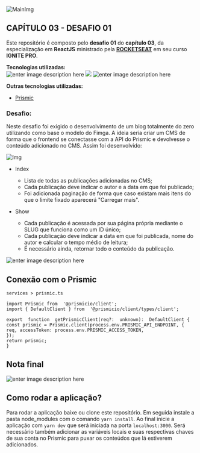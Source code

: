 ![MainImg](https://res.cloudinary.com/dloadb2bx/image/upload/v1635994845/0ff8ac80-8026-11eb-8ed1-e8b77764fbcd_el3ft3.png)

## CAPÍTULO 03 - DESAFIO 01

Este repositório é composto pelo **desafio 01** do **capítulo 03**, da especialização em **ReactJS** ministrado pela **[ROCKETSEAT](https://www.rocketseat.com.br/)** em seu curso **IGNITE PRO**.

**Tecnologias utilizadas:** <br>![enter image description here](https://img.shields.io/badge/React-20232A?style=for-the-badge&logo=react&logoColor=61DAFB) ![ ](https://img.shields.io/badge/TypeScript-007ACC?style=for-the-badge&logo=typescript&logoColor=white) ![enter image description here](https://img.shields.io/badge/next.js-000000?style=for-the-badge&logo=nextdotjs&logoColor=white)


**Outras tecnologias utilizadas:**
- [Prismic](https://prismic.io/)

### Desafio:
Neste desafio foi exigido o desenvolvimento de um blog totalmente do zero utilizando como base o modelo do Fimga. A ideia seria criar um CMS de forma que o frontend se conectasse com a API do Prismic e devolvesse o conteúdo adicionado no CMS. Assim foi desenvolvido:

![Img](https://res.cloudinary.com/dloadb2bx/image/upload/v1641942983/eat_dxogtn.png)


- Index
	- Lista de todas as publicações adicionadas no CMS;
	- Cada publicação deve indicar o autor e a data em que foi publicado;
	- Foi adicionada paginação de forma que caso existam mais itens do que o limite fixado aparecerá "Carregar mais".

- Show
	- Cada publicação é acessada por sua página própria mediante o SLUG que funciona como um ID único;
	- Cada publicação deve indicar a data em que foi publicada, nome do autor e calcular o tempo médio de leitura;
	- É necessário ainda, retornar todo o conteúdo da publicação.

![enter image description here](https://res.cloudinary.com/dloadb2bx/image/upload/v1641943495/eat2_oupfka.png)

## Conexão com o Prismic

    services > prismic.ts

    import Prismic from  '@prismicio/client';
    import { DefaultClient } from  '@prismicio/client/types/client';

    export  function  getPrismicClient(req?:  unknown):  DefaultClient {
    const prismic = Prismic.client(process.env.PRISMIC_API_ENDPOINT, { req, accessToken: process.env.PRISMIC_ACCESS_TOKEN,
    });
    return prismic;
    }

  ## Nota final
  ![enter image description here](https://res.cloudinary.com/dloadb2bx/image/upload/v1641944065/avaliacao_erhasa.png)

## Como rodar a aplicação?

Para rodar a aplicação baixe ou clone este repositório. Em seguida instale a pasta node_modules com o comando  `yarn install`. Ao final inicie a aplicação com  `yarn dev`  que será iniciada na porta  `localhost:3000`. Será necessário também adicionar as variáveis locais e suas respectivas chaves de sua conta no Prismic para puxar os conteúdos que lá estiverem adicionados.
